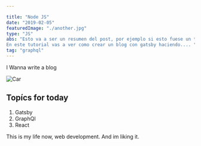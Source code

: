```yaml
---

title: "Node JS"
date: "2019-02-05"
featuredImage: "./another.jpg"
type: "JS"
abs: "Esto va a ser un resumen del post, por ejemplo si esto fuese un tutorial sobre como crear un blog en gatsby diria:
En este tutorial vas a ver como crear un blog con gatsby haciendo.... "
tag: "graphql"
---
```


I Wanna write a blog

![Car](../another.jpg)

## Topícs for today

1. Gatsby
2. GraphQl
3. React

This is my life now, web development. And im liking it.